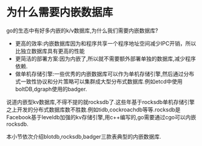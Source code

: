 # 为什么需要内嵌数据库

go的生态中有好多内嵌的k/v数据库,为什么我们需要内嵌数据库?

- 更高的效率:内嵌数据库因为和程序共享一个程序地址空间减少IPC开销，所以比独立数据库具有更高的性能
- 更简洁的部署方案:因为内嵌了,所以就不需要额外部署单独的数据库,减少程序依赖.
- 做单机存储引擎:一些优秀的内嵌数据库可以作为单机存储引擎,然后通过分布式一致性协议和分片策略可以集群成大型分布式数据库.例如etcd中使用boltDB,dgraph使用的badger.

说道内嵌型kv数据库,不得不提的就rocksdb了.这些年基于rocksdb单机存储引擎之上开发的分布式数据库数不胜数.例如tidb,cockroachdb等等.rocksdb是Facebook基于leveldb加强的kv存储引擎,用c++编写的,go需要通过cgo可以内嵌rocksdb.


本小节依次介绍blotdb,rocksdb,badger三款表典型的内嵌数据库.

